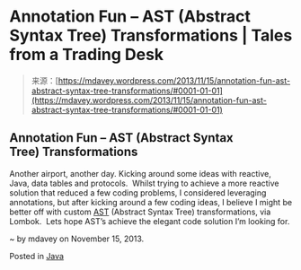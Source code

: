 <!--yml
category: 未分类
date: 2024-05-18 05:57:57
-->

# Annotation Fun – AST (Abstract Syntax Tree) Transformations | Tales from a Trading Desk

> 来源：[https://mdavey.wordpress.com/2013/11/15/annotation-fun-ast-abstract-syntax-tree-transformations/#0001-01-01](https://mdavey.wordpress.com/2013/11/15/annotation-fun-ast-abstract-syntax-tree-transformations/#0001-01-01)

## Annotation Fun – AST (Abstract Syntax Tree) Transformations

Another airport, another day. Kicking around some ideas with reactive, Java, data tables and protocols.  Whilst trying to achieve a more reactive solution that reduced a few coding problems, I considered leveraging annotations, but after kicking around a few coding ideas, I believe I might be better off with custom [AST](http://www.ibm.com/developerworks/library/j-lombok/) (Abstract Syntax Tree) transformations, via Lombok.  Lets hope AST’s achieve the elegant code solution I’m looking for.

~ by mdavey on November 15, 2013.

Posted in [Java](https://mdavey.wordpress.com/category/languages/java/)